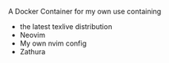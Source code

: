 A Docker Container for my own use containing 
- the latest texlive distribution
- Neovim
- My own nvim config
- Zathura